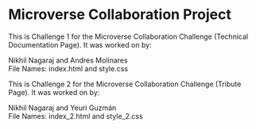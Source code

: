 # Microverse Collaboration Project

This is Challenge 1 for the Microverse Collaboration Challenge (Technical Documentation Page). It was worked on by:  

Nikhil Nagaraj and Andres Molinares   
File Names: index.html and style.css

This is Challenge 2 for the Microverse Collaboration Challenge (Tribute Page). It was worked on by:  

Nikhil Nagaraj and Yeuri Guzmán  
File Names: index_2.html and style_2.css
